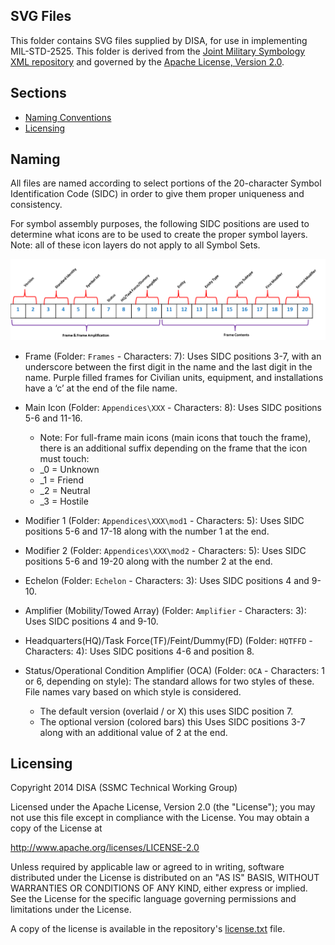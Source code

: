 ## SVG Files

This folder contains SVG files supplied by DISA, for use in implementing MIL-STD-2525. This folder is derived from the [Joint Military Symbology XML repository](https://github.com/Esri/joint-military-symbology-xml/) and governed by the [Apache License, Version 2.0](https://github.com/Esri/joint-military-symbology-xml/blob/master/license.txt).

## Sections

* [Naming Conventions](#naming)
* [Licensing](#licensing)

## Naming

All files are named according to select portions of the 20-character Symbol Identification Code (SIDC) in order to give them proper uniqueness and consistency.

For symbol assembly purposes, the following SIDC positions are used to determine what icons are to be used to create the proper symbol layers. Note: all of these icon layers do not apply to all Symbol Sets.

![Image of SIDC](sidc.png)
 
* Frame (Folder: `Frames` - Characters: 7): Uses SIDC positions 3-7, with an underscore between the first digit in the name and the last digit in the name.  Purple filled frames for Civilian units, equipment, and installations have a ‘c’ at the end of the file name.

* Main Icon (Folder: `Appendices\XXX` - Characters: 8): Uses SIDC positions 5-6 and 11-16.
    * Note: For full-frame main icons (main icons that touch the frame), there is an additional suffix depending on the frame that the icon must touch:
    * _0 = Unknown
    * _1 = Friend
    * _2 = Neutral
    * _3 = Hostile

* Modifier 1 (Folder: `Appendices\XXX\mod1` - Characters: 5): Uses SIDC positions 5-6 and 17-18 along with the number 1 at the end.

* Modifier 2 (Folder: `Appendices\XXX\mod2` - Characters: 5): Uses SIDC positions 5-6 and 19-20 along with the number 2 at the end.

* Echelon (Folder: `Echelon` - Characters: 3): Uses SIDC positions 4 and 9-10.

* Amplifier (Mobility/Towed Array) (Folder: `Amplifier` - Characters: 3): Uses SIDC positions 4 and 9-10.

* Headquarters(HQ)/Task Force(TF)/Feint/Dummy(FD) (Folder: `HQTFFD` - Characters: 4): Uses SIDC positions 4-6 and position 8.

* Status/Operational Condition Amplifier (OCA) (Folder: `OCA` - Characters: 1 or 6, depending on style): The standard allows for two styles of these.  File names vary based on which style is considered.
	- The default version (overlaid / or X) this uses SIDC position 7.
	- The optional version (colored bars) this Uses SIDC positions 3-7 along with an additional value of 2 at the end.

## Licensing

Copyright 2014 DISA (SSMC Technical Working Group)

Licensed under the Apache License, Version 2.0 (the "License");
you may not use this file except in compliance with the License.
You may obtain a copy of the License at

   http://www.apache.org/licenses/LICENSE-2.0

Unless required by applicable law or agreed to in writing, software
distributed under the License is distributed on an "AS IS" BASIS,
WITHOUT WARRANTIES OR CONDITIONS OF ANY KIND, either express or implied.
See the License for the specific language governing permissions and
limitations under the License.

A copy of the license is available in the repository's
[license.txt](license.txt) file.
